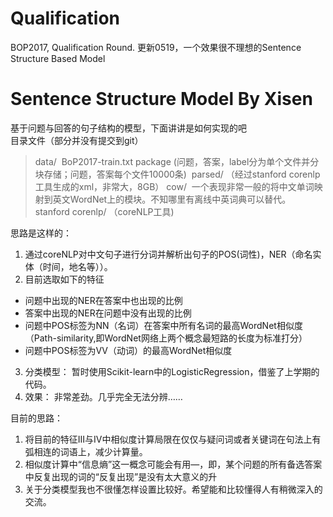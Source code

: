 # Qualification
BOP2017, Qualification Round.
更新0519，一个效果很不理想的Sentence Structure Based Model
# Sentence Structure Model By Xisen
基于问题与回答的句子结构的模型，下面讲讲是如何实现的吧<br/>
目录文件（部分并没有提交到git）
>data/
>  BoP2017-train.txt
>  package (问题，答案，label分为单个文件并分块存储；问题，答案每个文件10000条)
>  parsed/ （经过stanford corenlp工具生成的xml，非常大，8GB）
>cow/
>  一个表现非常一般的将中文单词映射到英文WordNet上的模块。不知哪里有离线中英词典可以替代。
>stanford corenlp/ （coreNLP工具)

思路是这样的：
1. 通过coreNLP对中文句子进行分词并解析出句子的POS(词性)，NER（命名实体（时间，地名等））。
2. 目前选取如下的特征
* 问题中出现的NER在答案中也出现的比例
* 答案中出现的NER在问题中没有出现的比例
* 问题中POS标签为NN（名词）在答案中所有名词的最高WordNet相似度（Path-similarity,即WordNet网络上两个概念最短路的长度为标准打分）
* 问题中POS标签为VV（动词）的最高WordNet相似度
3. 分类模型：
暂时使用Scikit-learn中的LogisticRegression，借鉴了上学期的代码。
4. 效果：
非常差劲。几乎完全无法分辨……

目前的思路：
1. 将目前的特征III与IV中相似度计算局限在仅仅与疑问词或者关键词在句法上有弧相连的词语上，减少计算量。
2. 相似度计算中“信息熵”这一概念可能会有用—，即，某个问题的所有备选答案中反复出现的词的“反复出现”是没有太大意义的升
3. 关于分类模型我也不很懂怎样设置比较好。希望能和比较懂得人有稍微深入的交流。
